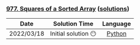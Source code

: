 ### [977. Squares of a Sorted Array](https://leetcode.com/problems/squares-of-a-sorted-array/) ([solutions](https://github.com/pete-debiase/Comprog/blob/main/Solutions/977.%20Squares%20of%20a%20Sorted%20Array/))

|    Date    |    Solution Time    |                                                         Language                                                          |
|:----------:|:-------------------:|:-------------------------------------------------------------------------------------------------------------------------:|
| 2022/03/18 | Initial solution 😶 | [Python](https://github.com/pete-debiase/Comprog/blob/main/Solutions/977.%20Squares%20of%20a%20Sorted%20Array/squares.py) |
